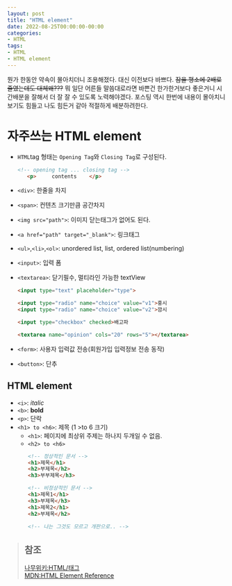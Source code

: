 ```yaml
---
layout: post
title: "HTML element"
date: 2022-08-25T00:00:00-00:00
categories:
- HTML
tags:
- HTML
- HTML element
---
```

뭔가 한동안 약속이 몰아치더니 조용해졌다. 대신 이전보다 바쁘다. ~~잠을 평소에 2배로 줄였는데도 대체왜???~~ 뭐 일단 어른들 말씀대로라면 바쁜건 한가한거보다 좋은거니 시간배분을 잘해서 더 잘 잘 수 있도록 노력해야겠다. 포스팅 역시 한번에 내용이 몰아치니 보기도 힘들고 나도 힘든거 같아 적절하게 배분하려한다.

# 자주쓰는 HTML element
-  `HTML`tag 형태는 `Opening Tag`와 `Closing Tag`로 구성된다.
    ```html
    <!-- opening tag ... closing tag -->
       <p>     contents    </p>
    ```
- `<div>`: 한줄을 차지
- `<span>`: 컨텐츠 크기만큼 공간차지
- `<img src="path">`: 이미지 닫는태그가 없어도 된다.
- `<a href="path" target="_blank">`: 링크태그
- `<ul>`,`<li>`,`<ol>`: unordered list, list, ordered list(numbering)
- `<input>`: 입력 폼
- `<textarea>`: 닫기필수, 멀티라인 가능한 textView
  ```html
  <input type="text" placeholder="type">

  <input type="radio" name="choice" value="v1">홍시
  <input type="radio" name="choice" value="v2">깜시

  <input type="checkbox" checked>배고파  

  <textarea name="opinion" cols="20" rows="5"></textarea>
  ```

- `<form>`: 사용자 입력값 전송(회원가입 입력정보 전송 동작)
- `<button>`: 단추

## HTML element
- `<i>`: *italic*
- `<b>`: **bold**
- `<p>`: 단락
- `<h1> to <h6>`: 제목 (1 >to 6 크기)
  - `<h1>`: 페이지에 최상위 주제는 하나지 두개일 수 없음.
  - `<h2> to <h6>`
    ```html
    <!-- 정상적인 문서 -->
    <h1>제목</h1>
    <h2>부제목</h2>
    <h3>부부제목</h3>

    <!-- 비정상적인 문서 -->
    <h1>제목1</h1>
    <h3>부제목</h3>
    <h1>제목2</h1>
    <h2>부제목</h2>

    <!-- 나는 그것도 모르고 개판으로.. -->
    ```
> 
> ## 참조
> [나무위키:HTML/태그](https://namu.wiki/w/HTML/%ED%83%9C%EA%B7%B8#%EC%8B%9C%EB%A7%A8%ED%8B%B1%20%ED%83%9C%EA%B7%B8)   
> [MDN:HTML Element Reference](https://developer.mozilla.org/ko/docs/Web/HTML/Element)